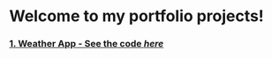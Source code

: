 # Welcome to my portfolio projects!

### [1. Weather App](https://weather-kohl-one.vercel.app/)[ - See the code *here*](/weather/)




































<!-- ### 1. Movie Rating
### 2. Pokedex
### 3. eCommerce -->

